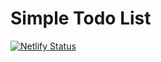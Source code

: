 # Simple Todo List

[![Netlify Status](https://api.netlify.com/api/v1/badges/98eb995f-da22-488f-b333-025cf422e671/deploy-status)](https://app.netlify.com/sites/thiagotoyomoto-simple-todo-list/deploys)
